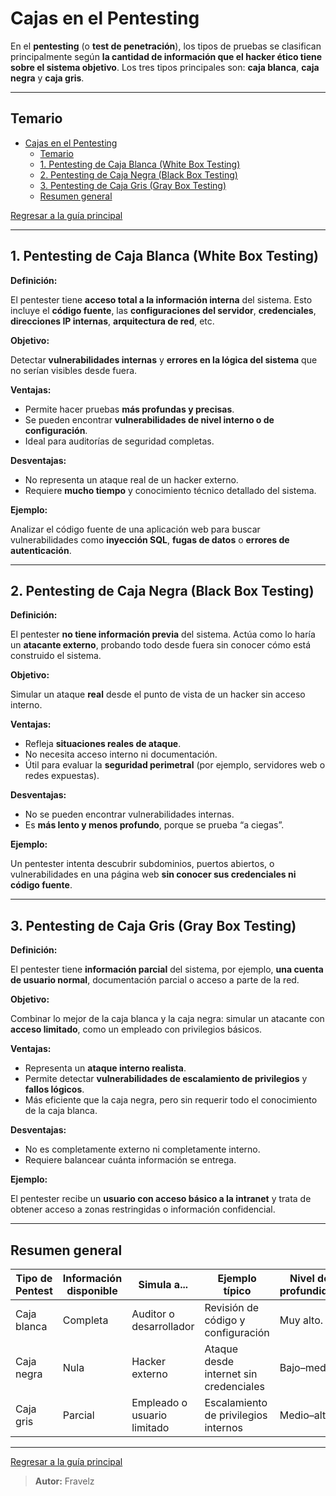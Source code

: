 # Cajas en el Pentesting

En el **pentesting** (o **test de penetración**), los tipos de pruebas se clasifican principalmente según **la cantidad de información que el hacker ético tiene sobre el sistema objetivo**.
Los tres tipos principales son: **caja blanca**, **caja negra** y **caja gris**.

---

## Temario

- [Cajas en el Pentesting](#cajas-en-el-pentesting)
  - [Temario](#temario)
  - [1. Pentesting de Caja Blanca (White Box Testing)](#1-pentesting-de-caja-blanca-white-box-testing)
  - [2. Pentesting de Caja Negra (Black Box Testing)](#2-pentesting-de-caja-negra-black-box-testing)
  - [3. Pentesting de Caja Gris (Gray Box Testing)](#3-pentesting-de-caja-gris-gray-box-testing)
  - [Resumen general](#resumen-general)

[Regresar a la guía principal](./../readme.md#7-pentesting)

---

## 1. Pentesting de Caja Blanca (White Box Testing)

**Definición:**

El pentester tiene **acceso total a la información interna** del sistema. Esto incluye el **código fuente**, las **configuraciones del servidor**, **credenciales**, **direcciones IP internas**, **arquitectura de red**, etc.

**Objetivo:**

Detectar **vulnerabilidades internas** y **errores en la lógica del sistema** que no serían visibles desde fuera.

**Ventajas:**

- Permite hacer pruebas **más profundas y precisas**.
- Se pueden encontrar **vulnerabilidades de nivel interno o de configuración**.
- Ideal para auditorías de seguridad completas.

**Desventajas:**

- No representa un ataque real de un hacker externo.
- Requiere **mucho tiempo** y conocimiento técnico detallado del sistema.

**Ejemplo:**

Analizar el código fuente de una aplicación web para buscar vulnerabilidades como **inyección SQL**, **fugas de datos** o **errores de autenticación**.

---

## 2. Pentesting de Caja Negra (Black Box Testing)

**Definición:**

El pentester **no tiene información previa** del sistema.
Actúa como lo haría un **atacante externo**, probando todo desde fuera sin conocer cómo está construido el sistema.

**Objetivo:**

Simular un ataque **real** desde el punto de vista de un hacker sin acceso interno.

**Ventajas:**

- Refleja **situaciones reales de ataque**.
- No necesita acceso interno ni documentación.
- Útil para evaluar la **seguridad perimetral** (por ejemplo, servidores web o redes expuestas).

**Desventajas:**

- No se pueden encontrar vulnerabilidades internas.
- Es **más lento y menos profundo**, porque se prueba “a ciegas”.

**Ejemplo:**

Un pentester intenta descubrir subdominios, puertos abiertos, o vulnerabilidades en una página web **sin conocer sus credenciales ni código fuente**.

---

## 3. Pentesting de Caja Gris (Gray Box Testing)

**Definición:**

El pentester tiene **información parcial** del sistema, por ejemplo, **una cuenta de usuario normal**, documentación parcial o acceso a parte de la red.

**Objetivo:**

Combinar lo mejor de la caja blanca y la caja negra: simular un atacante con **acceso limitado**, como un empleado con privilegios básicos.

**Ventajas:**

- Representa un **ataque interno realista**.
- Permite detectar **vulnerabilidades de escalamiento de privilegios** y **fallos lógicos**.
- Más eficiente que la caja negra, pero sin requerir todo el conocimiento de la caja blanca.

**Desventajas:**

- No es completamente externo ni completamente interno.
- Requiere balancear cuánta información se entrega.

**Ejemplo:**

El pentester recibe un **usuario con acceso básico a la intranet** y trata de obtener acceso a zonas restringidas o información confidencial.

---

## Resumen general

| Tipo de Pentest   | Información disponible | Simula a...                 | Ejemplo típico                         | Nivel de profundidad |
| ----------------- | ---------------------- | --------------------------- | -------------------------------------- | -------------------- |
| Caja blanca       | Completa               | Auditor o desarrollador     | Revisión de código y configuración     | Muy alto.            |
| Caja negra        | Nula                   | Hacker externo              | Ataque desde internet sin credenciales | Bajo–medio.          |
| Caja gris         | Parcial                | Empleado o usuario limitado | Escalamiento de privilegios internos   | Medio–alto.          |

---

[Regresar a la guía principal](./../readme.md#7-pentesting)

> **Autor:** Fravelz
